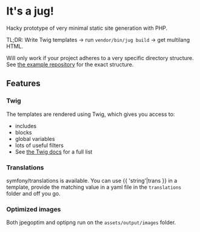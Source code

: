 # It's a jug!
Hacky prototype of very minimal static site generation with PHP.

TL;DR:
Write Twig templates -> run `vendor/bin/jug build` -> get multilang HTML.

Will only work if your project adheres to a very specific directory structure. See [the example repository](https://github.com/dreadnip/jug-template) for the exact structure.

## Features
### Twig
The templates are rendered using Twig, which gives you access to: 
  * includes
  * blocks
  * global variables
  * lots of useful filters
  * See [the Twig docs](https://twig.symfony.com/doc/3.x/) for a full list

### Translations
symfony/translations is available. You can use {{ 'string'|trans }} in a template, provide the matching value in a yaml file in the `translations` folder and off you go.

### Optimized images
Both jpegoptim and optipng run on the `assets/output/images` folder.
